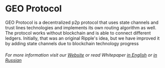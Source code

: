 # GEO Protocol

GEO Protocol is a decentralized p2p protocol that uses state channels and trust lines technologies and implements its own routing algorithm as well. 
The protocol works without blockchain and is able to connect different ledgers. Initially, that was an original Ripple's idea, but we have improved it by adding state channels due to blockchain technology progress

###### For more information visit our [Website](https://geoprotocol.io/) or read Whitepaper [in English](https://drive.google.com/file/d/1WEglhHBO0YZVQ26cCrD8arunffG4TRvE/view) or [in Russian](https://docs.google.com/document/d/19nqkLoPaK8qevwbU7NFcqJ_-9h54fJ1H0nQ-OeVDXz4/edit)



